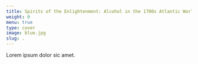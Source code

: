```yaml
---
title: Spirits of the Enlightenment: Alcohol in the 1700s Atlantic World
weight: 0
menu: true
type: cover
image: blue.jpg
slug: .
---
```


Lorem ipsum dolor sic amet.
